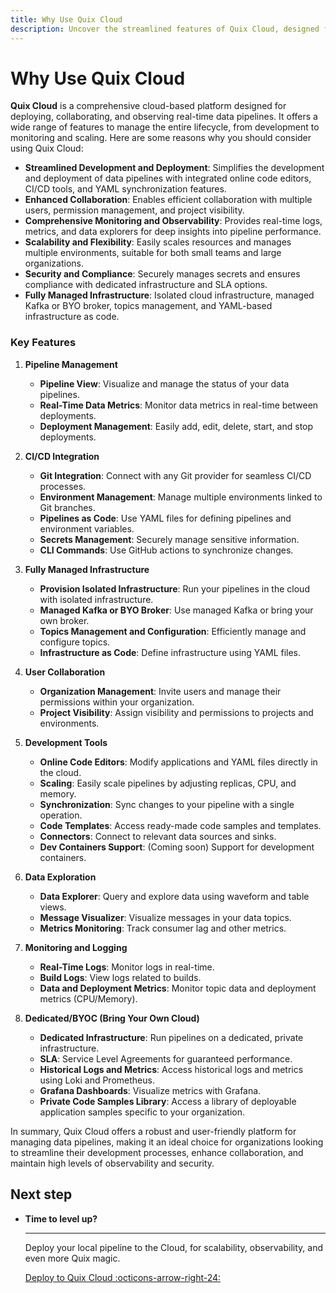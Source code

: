 ```yaml
---
title: Why Use Quix Cloud
description: Uncover the streamlined features of Quix Cloud, designed for easy deployment, collaboration, and monitoring of data pipelines.
---
```


# Why Use Quix Cloud

**Quix Cloud** is a comprehensive cloud-based platform designed for deploying, collaborating, and observing real-time data pipelines. It offers a wide range of features to manage the entire lifecycle, from development to monitoring and scaling. Here are some reasons why you should consider using Quix Cloud:

- **Streamlined Development and Deployment**: Simplifies the development and deployment of data pipelines with integrated online code editors, CI/CD tools, and YAML synchronization features.
- **Enhanced Collaboration**: Enables efficient collaboration with multiple users, permission management, and project visibility.
- **Comprehensive Monitoring and Observability**: Provides real-time logs, metrics, and data explorers for deep insights into pipeline performance.
- **Scalability and Flexibility**: Easily scales resources and manages multiple environments, suitable for both small teams and large organizations.
- **Security and Compliance**: Securely manages secrets and ensures compliance with dedicated infrastructure and SLA options.
- **Fully Managed Infrastructure**: Isolated cloud infrastructure, managed Kafka or BYO broker, topics management, and YAML-based infrastructure as code.

### Key Features

1. **Pipeline Management**
    - **Pipeline View**: Visualize and manage the status of your data pipelines.
    - **Real-Time Data Metrics**: Monitor data metrics in real-time between deployments.
    - **Deployment Management**: Easily add, edit, delete, start, and stop deployments.

2. **CI/CD Integration**
    - **Git Integration**: Connect with any Git provider for seamless CI/CD processes.
    - **Environment Management**: Manage multiple environments linked to Git branches.
    - **Pipelines as Code**: Use YAML files for defining pipelines and environment variables.
    - **Secrets Management**: Securely manage sensitive information.
    - **CLI Commands**: Use GitHub actions to synchronize changes.
3. **Fully Managed Infrastructure**
    - **Provision Isolated Infrastructure**: Run your pipelines in the cloud with isolated infrastructure.
    - **Managed Kafka or BYO Broker**: Use managed Kafka or bring your own broker.
    - **Topics Management and Configuration**: Efficiently manage and configure topics.
    - **Infrastructure as Code**: Define infrastructure using YAML files.
4. **User Collaboration**
    - **Organization Management**: Invite users and manage their permissions within your organization.
    - **Project Visibility**: Assign visibility and permissions to projects and environments.

5. **Development Tools**
    - **Online Code Editors**: Modify applications and YAML files directly in the cloud.
    - **Scaling**: Easily scale pipelines by adjusting replicas, CPU, and memory.
    - **Synchronization**: Sync changes to your pipeline with a single operation.
    - **Code Templates**: Access ready-made code samples and templates.
    - **Connectors**: Connect to relevant data sources and sinks.
    - **Dev Containers Support**: (Coming soon) Support for development containers.

6. **Data Exploration**
    - **Data Explorer**: Query and explore data using waveform and table views.
    - **Message Visualizer**: Visualize messages in your data topics.
    - **Metrics Monitoring**: Track consumer lag and other metrics.

7. **Monitoring and Logging**
    - **Real-Time Logs**: Monitor logs in real-time.
    - **Build Logs**: View logs related to builds.
    - **Data and Deployment Metrics**: Monitor topic data and deployment metrics (CPU/Memory).

8. **Dedicated/BYOC (Bring Your Own Cloud)**
    - **Dedicated Infrastructure**: Run pipelines on a dedicated, private infrastructure.
    - **SLA**: Service Level Agreements for guaranteed performance.
    - **Historical Logs and Metrics**: Access historical logs and metrics using Loki and Prometheus.
    - **Grafana Dashboards**: Visualize metrics with Grafana.
    - **Private Code Samples Library**: Access a library of deployable application samples specific to your organization.

In summary, Quix Cloud offers a robust and user-friendly platform for managing data pipelines, making it an ideal choice for organizations looking to streamline their development processes, enhance collaboration, and maintain high levels of observability and security.

## Next step

<div class="grid cards" markdown>

- __Time to level up?__

    ---

    Deploy your local pipeline to the Cloud, for scalability, observability, and even more Quix magic.

    [Deploy to Quix Cloud :octicons-arrow-right-24:](../quix-cloud/quickstart.md)

</div>
